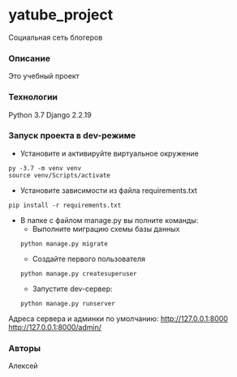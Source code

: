 # yatube_project
Социальная сеть блогеров
### Описание
Это учебный проект
### Технологии
Python 3.7
Django 2.2.19
### Запуск проекта в dev-режиме
- Установите и активируйте виртуальное окружение
```
py -3.7 -m venv venv
source venv/Scripts/activate
```
- Установите зависимости из файла requirements.txt
```
pip install -r requirements.txt
```
- В папке с файлом manage.py вы полните команды:
	- Выполните миграцию схемы базы данных
	```
	python manage.py migrate
	```
	- Создайте первого пользователя
	```
	python manage.py createsuperuser
	```
	- Запустите dev-сервер:
	```
	python manage.py runserver
	```
Адреса сервера и админки по умолчанию:
http://127.0.0.1:8000
http://127.0.0.1:8000/admin/
### Авторы
Алексей
